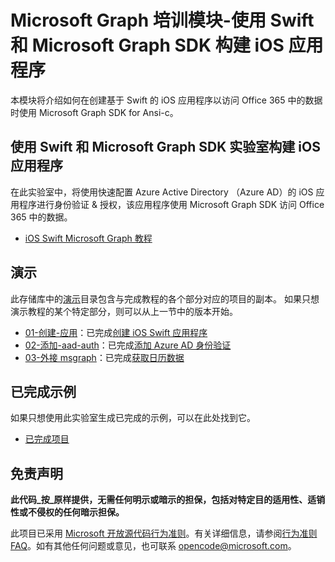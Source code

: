 # <a name="microsoft-graph-training-module---build-ios-apps-with-swift-and-the-microsoft-graph-sdk"></a>Microsoft Graph 培训模块-使用 Swift 和 Microsoft Graph SDK 构建 iOS 应用程序

本模块将介绍如何在创建基于 Swift 的 iOS 应用程序以访问 Office 365 中的数据时使用 Microsoft Graph SDK for Ansi-c。

## <a name="lab---build-ios-apps-with-swift-and-the-microsoft-graph-sdk"></a>使用 Swift 和 Microsoft Graph SDK 实验室构建 iOS 应用程序

在此实验室中，将使用快速配置 Azure Active Directory （Azure AD）的 iOS 应用程序进行身份验证 & 授权，该应用程序使用 Microsoft Graph SDK 访问 Office 365 中的数据。

- [iOS Swift Microsoft Graph 教程](https://docs.microsoft.com/graph/tutorials/ios-swift)

## <a name="demos"></a>演示

此存储库中的[演示](./demos)目录包含与完成教程的各个部分对应的项目的副本。 如果只想演示教程的某个特定部分，则可以从上一节中的版本开始。

- [01-创建-应用](demos/01-create-app)：已完成[创建 iOS Swift 应用程序](https://docs.microsoft.com/graph/tutorials/ios-swift?tutorial-step=1)
- [02-添加-aad-auth](demos/02-add-aad-auth)：已完成[添加 Azure AD 身份验证](https://docs.microsoft.com/graph/tutorials/ios-swift?tutorial-step=3)
- [03-外接 msgraph](demos/03-add-msgraph)：已完成[获取日历数据](https://docs.microsoft.com/graph/tutorials/ios-swift?tutorial-step=4)

## <a name="completed-sample"></a>已完成示例

如果只想使用此实验室生成已完成的示例，可以在此处找到它。

- [已完成项目](demos/03-add-msgraph)

## <a name="disclaimer"></a>免责声明

**此代码_按_原样提供，无需任何明示或暗示的担保，包括对特定目的适用性、适销性或不侵权的任何暗示担保。**

此项目已采用 [Microsoft 开放源代码行为准则](https://opensource.microsoft.com/codeofconduct/)。有关详细信息，请参阅[行为准则 FAQ](https://opensource.microsoft.com/codeofconduct/faq/)。如有其他任何问题或意见，也可联系 [opencode@microsoft.com](mailto:opencode@microsoft.com)。
